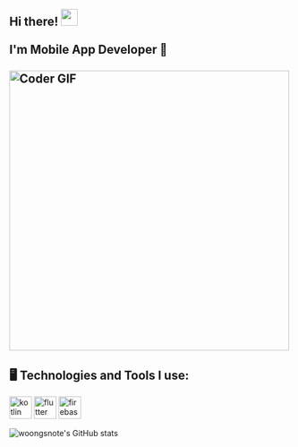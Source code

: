 <h2 align="left">
  <br>Hi there! <img src="https://user-images.githubusercontent.com/42378118/110234147-e3259600-7f4e-11eb-95be-0c4047144dea.gif" width="30"><br>
  <br> I'm Mobile App Developer 📱<br>
  <br>
    <img src="https://media.giphy.com/media/SWoSkN6DxTszqIKEqv/giphy.gif" alt="Coder GIF" width="500">
   <br>
</h2> 


## 🖥️ Technologies and Tools I use:  

<p>
  <img src="https://www.vectorlogo.zone/logos/kotlinlang/kotlinlang-icon.svg" alt="kotlin" width="40" height="40"/> 

  <img src="https://www.vectorlogo.zone/logos/flutterio/flutterio-icon.svg" alt="flutter" width="40" height="40"/>
 
  <img src="https://www.vectorlogo.zone/logos/firebase/firebase-icon.svg" alt="firebase" width="40" height="40"/>
</p>

![woongsnote's GitHub stats](https://github-readme-stats.vercel.app/api?username=woongsnote&show_icons=true&theme=github_dark)
  
